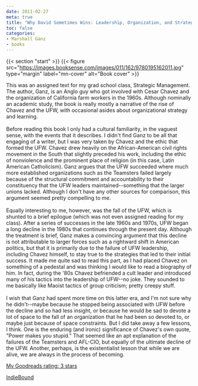 ```yaml
---
date: 2011-02-27
meta: true
title: "Why David Sometimes Wins: Leadership, Organization, and Strategy in the California Farm Worker Movement"
toc: false
categories:
- Marshall Ganz
- books
---
```


{{< section "start" >}}
{{< figure src="https://images.booksense.com/images/011/162/9780195162011.jpg" type="margin" label="mn-cover" alt="Book cover" >}}

This was an assigned text for my grad school class, Strategic Management. The author, Ganz, is an Anglo guy who got involved with Cesar Chavez and the organization of California farm workers in the 1960s. Although nominally an academic study, the book is really mostly a narrative of the rise of Chavez and the UFW, with occasional asides about organizational strategy and learning. <br /><br />Before reading this book I only had a cultural familiarity, in the vaguest sense, with the events that it describes. I didn't find Ganz to be all that engaging of a writer, but I was very taken by Chavez and the ethic that formed the UFW. Chavez drew heavily on the African-American civil rights movement in the South that slightly preceded his work, including the ethic of nonviolence and the prominent place of religion (in this case, Latin American Catholicism). Ganz argues that the UFW succeeded where much more established organizations such as the Teamsters failed largely because of the structural commitment and accountability to their constituency that the UFW leaders maintained--something that the larger unions lacked. Although I don't have any other sources for comparison, this argument seemed pretty compelling to me.<br /><br />Equally interesting to me, however, was the fall of the UFW, which is shunted to a brief epilogue (which was not even assigned reading for my class). After a series of successes in the late 1960s and 1970s, UFW began a long decline in the 1980s that continues through the present day. Although the treatment is brief, Ganz makes a convincing argument that this decline is not attributable to larger forces such as a rightward shift in American politics, but that it is primarily due to the failure of UFW leadership, including Chavez himself, to stay true to the strategies that led to their initial success. It made me quite sad to read this part, as I had placed Chavez on something of a pedestal and was thinking I would like to read a biography of him. In fact, during the '80s Chavez befriended a cult leader and introduced many of his tactics into the leadership of UFW--no joke. They sounded to me basically like Maoist tactics of group criticism; pretty creepy stuff. <br /><br />I wish that Ganz had spent more time on this latter era, and I'm not sure why he didn't--maybe because he stopped being associated with UFW before the decline and so had less insight, or because he would be sad to devote a lot of space to the fall of an organization that he had been so devoted to, or maybe just because of space constraints. But I did take away a few lessons, I think. One is the enduring (and ironic) significance of Chavez's own quote, "Power makes you stupid." That seemed like an apt explanation of the failures of the Teamsters and AFL-CIO, but equally of the ultimate decline of the UFW. Another, perhaps, is the existentialist lesson that while we are alive, we are always in the process of becoming.

[My Goodreads rating: 3 stars](https://www.goodreads.com/review/show/147484670)  

[IndieBound](https://www.indiebound.org/book/9780195162011)
